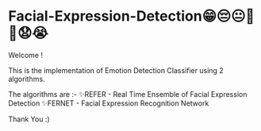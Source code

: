 # Facial-Expression-Detection😁😔😐🤬😬😧😭

Welcome !

This is the implementation of Emotion Detection Classifier using 2 algorithms.

The algorithms are :-
✨REFER - Real Time Ensemble of Facial Expression Detection
✨FERNET - Facial Expression Recognition Network

Thank You :)
